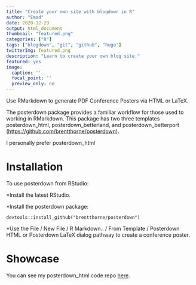 ```yaml
---
title: "Create your own site with blogdown in R"
author: "Emad"
date: 2020-12-29
output: html_document
thumbnail: "featured.png"
categories: ["R"]
tags: ["blogdown", "git", "github", "hugo"]
twitterImg: featured.png
description: "Learn to create your own blog site."
featured: yes
image:
  caption: ''
  focal_point: ''
  preview_only: no
---
```




Use RMarkdown to generate PDF Conference Posters via HTML or LaTeX.

The posterdown package provides a familiar workflow for those used to working in RMarkdown. This package has two three templates posterdown_html, posterdown_betterland, and posterdown_betterport (https://github.com/brentthorne/posterdown). 

I personally prefer posterdown_html




# Installation

To use posterdown from RStudio:

*Install the latest RStudio.

*Install the posterdown package:

`devtools::install_github("brentthorne/posterdown")`

*Use the File / New File / R Markdown.. / From Template / Posterdown HTML or Posterdown LaTeX dialog pathway to create a conference poster.

# Showcase

You can see my posterdown_html code repo <a href="https://github.com/EmadHassanin/" target="_blank">here</a>.